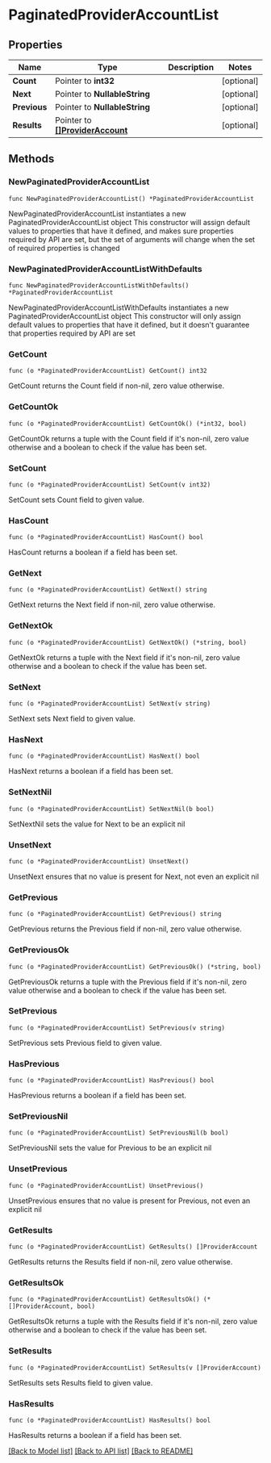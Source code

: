 # PaginatedProviderAccountList

## Properties

Name | Type | Description | Notes
------------ | ------------- | ------------- | -------------
**Count** | Pointer to **int32** |  | [optional] 
**Next** | Pointer to **NullableString** |  | [optional] 
**Previous** | Pointer to **NullableString** |  | [optional] 
**Results** | Pointer to [**[]ProviderAccount**](ProviderAccount.md) |  | [optional] 

## Methods

### NewPaginatedProviderAccountList

`func NewPaginatedProviderAccountList() *PaginatedProviderAccountList`

NewPaginatedProviderAccountList instantiates a new PaginatedProviderAccountList object
This constructor will assign default values to properties that have it defined,
and makes sure properties required by API are set, but the set of arguments
will change when the set of required properties is changed

### NewPaginatedProviderAccountListWithDefaults

`func NewPaginatedProviderAccountListWithDefaults() *PaginatedProviderAccountList`

NewPaginatedProviderAccountListWithDefaults instantiates a new PaginatedProviderAccountList object
This constructor will only assign default values to properties that have it defined,
but it doesn't guarantee that properties required by API are set

### GetCount

`func (o *PaginatedProviderAccountList) GetCount() int32`

GetCount returns the Count field if non-nil, zero value otherwise.

### GetCountOk

`func (o *PaginatedProviderAccountList) GetCountOk() (*int32, bool)`

GetCountOk returns a tuple with the Count field if it's non-nil, zero value otherwise
and a boolean to check if the value has been set.

### SetCount

`func (o *PaginatedProviderAccountList) SetCount(v int32)`

SetCount sets Count field to given value.

### HasCount

`func (o *PaginatedProviderAccountList) HasCount() bool`

HasCount returns a boolean if a field has been set.

### GetNext

`func (o *PaginatedProviderAccountList) GetNext() string`

GetNext returns the Next field if non-nil, zero value otherwise.

### GetNextOk

`func (o *PaginatedProviderAccountList) GetNextOk() (*string, bool)`

GetNextOk returns a tuple with the Next field if it's non-nil, zero value otherwise
and a boolean to check if the value has been set.

### SetNext

`func (o *PaginatedProviderAccountList) SetNext(v string)`

SetNext sets Next field to given value.

### HasNext

`func (o *PaginatedProviderAccountList) HasNext() bool`

HasNext returns a boolean if a field has been set.

### SetNextNil

`func (o *PaginatedProviderAccountList) SetNextNil(b bool)`

 SetNextNil sets the value for Next to be an explicit nil

### UnsetNext
`func (o *PaginatedProviderAccountList) UnsetNext()`

UnsetNext ensures that no value is present for Next, not even an explicit nil
### GetPrevious

`func (o *PaginatedProviderAccountList) GetPrevious() string`

GetPrevious returns the Previous field if non-nil, zero value otherwise.

### GetPreviousOk

`func (o *PaginatedProviderAccountList) GetPreviousOk() (*string, bool)`

GetPreviousOk returns a tuple with the Previous field if it's non-nil, zero value otherwise
and a boolean to check if the value has been set.

### SetPrevious

`func (o *PaginatedProviderAccountList) SetPrevious(v string)`

SetPrevious sets Previous field to given value.

### HasPrevious

`func (o *PaginatedProviderAccountList) HasPrevious() bool`

HasPrevious returns a boolean if a field has been set.

### SetPreviousNil

`func (o *PaginatedProviderAccountList) SetPreviousNil(b bool)`

 SetPreviousNil sets the value for Previous to be an explicit nil

### UnsetPrevious
`func (o *PaginatedProviderAccountList) UnsetPrevious()`

UnsetPrevious ensures that no value is present for Previous, not even an explicit nil
### GetResults

`func (o *PaginatedProviderAccountList) GetResults() []ProviderAccount`

GetResults returns the Results field if non-nil, zero value otherwise.

### GetResultsOk

`func (o *PaginatedProviderAccountList) GetResultsOk() (*[]ProviderAccount, bool)`

GetResultsOk returns a tuple with the Results field if it's non-nil, zero value otherwise
and a boolean to check if the value has been set.

### SetResults

`func (o *PaginatedProviderAccountList) SetResults(v []ProviderAccount)`

SetResults sets Results field to given value.

### HasResults

`func (o *PaginatedProviderAccountList) HasResults() bool`

HasResults returns a boolean if a field has been set.


[[Back to Model list]](../README.md#documentation-for-models) [[Back to API list]](../README.md#documentation-for-api-endpoints) [[Back to README]](../README.md)


